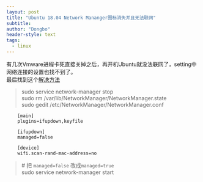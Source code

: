 ```yaml
---
layout: post
title: "Ubuntu 18.04 Network Mananger图标消失并且无法联网"
subtitle: 
author: "Dongbo"
header-style: text
tags:
  - linux
---
```


有几次Vmware进程卡死直接关掉之后，再开机Ubuntu就没法联网了，setting中网络连接的设置也找不到了。  
最后找到这个[解决方法](https://blog.csdn.net/lj695242104/article/details/80922108)



> sudo service network-manager stop  
sudo rm /var/lib/NetworkManager/NetworkManager.state  
sudo gedit /etc/NetworkManager/NetworkManager.conf  

        [main]
        plugins=ifupdown,keyfile

        [ifupdown]
        managed=false

        [device]
        wifi.scan-rand-mac-address=no

> \# 把 <code>managed=false</code> 改成<code>managed=true</code>   
> sudo service network-manager start

